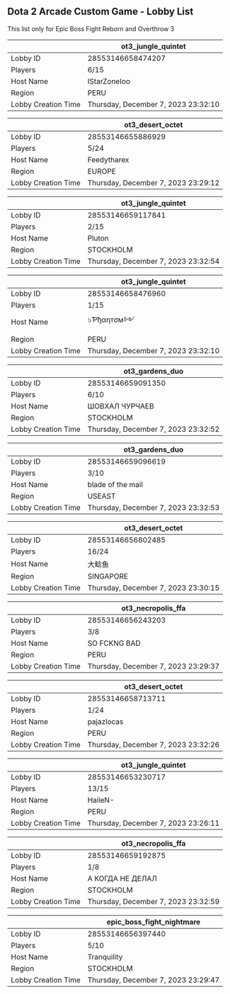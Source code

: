 ## Dota 2 Arcade Custom Game - Lobby List

This list only for Epic Boss Fight Reborn and Overthrow 3

|  | ot3_jungle_quintet |
| ------ | ------ |
| Lobby ID | 28553146658474207 |
| Players | 6/15 |
| Host Name | IStarZoneIoo |
| Region | PERU |
| Lobby Creation Time | Thursday, December 7, 2023 23:32:10 |


|  | ot3_desert_octet |
| ------ | ------ |
| Lobby ID | 28553146655886929 |
| Players | 5/24 |
| Host Name | Feedytharex |
| Region | EUROPE |
| Lobby Creation Time | Thursday, December 7, 2023 23:29:12 |


|  | ot3_jungle_quintet |
| ------ | ------ |
| Lobby ID | 28553146659117841 |
| Players | 2/15 |
| Host Name | Pluton |
| Region | STOCKHOLM |
| Lobby Creation Time | Thursday, December 7, 2023 23:32:54 |


|  | ot3_jungle_quintet |
| ------ | ------ |
| Lobby ID | 28553146658476960 |
| Players | 1/15 |
| Host Name | ๖Ƥђαηтσм༻ |
| Region | PERU |
| Lobby Creation Time | Thursday, December 7, 2023 23:32:10 |


|  | ot3_gardens_duo |
| ------ | ------ |
| Lobby ID | 28553146659091350 |
| Players | 6/10 |
| Host Name | ШОВХАЛ ЧУРЧАЕВ |
| Region | STOCKHOLM |
| Lobby Creation Time | Thursday, December 7, 2023 23:32:52 |


|  | ot3_gardens_duo |
| ------ | ------ |
| Lobby ID | 28553146659096619 |
| Players | 3/10 |
| Host Name | blade of the mail |
| Region | USEAST |
| Lobby Creation Time | Thursday, December 7, 2023 23:32:53 |


|  | ot3_desert_octet |
| ------ | ------ |
| Lobby ID | 28553146656802485 |
| Players | 16/24 |
| Host Name | 大鲶鱼 |
| Region | SINGAPORE |
| Lobby Creation Time | Thursday, December 7, 2023 23:30:15 |


|  | ot3_necropolis_ffa |
| ------ | ------ |
| Lobby ID | 28553146656243203 |
| Players | 3/8 |
| Host Name | SO FCKNG BAD |
| Region | PERU |
| Lobby Creation Time | Thursday, December 7, 2023 23:29:37 |


|  | ot3_desert_octet |
| ------ | ------ |
| Lobby ID | 28553146658713711 |
| Players | 1/24 |
| Host Name | pajazlocas |
| Region | PERU |
| Lobby Creation Time | Thursday, December 7, 2023 23:32:26 |


|  | ot3_jungle_quintet |
| ------ | ------ |
| Lobby ID | 28553146653230717 |
| Players | 13/15 |
| Host Name | HaileN- |
| Region | PERU |
| Lobby Creation Time | Thursday, December 7, 2023 23:26:11 |


|  | ot3_necropolis_ffa |
| ------ | ------ |
| Lobby ID | 28553146659192875 |
| Players | 1/8 |
| Host Name | А КОГДА НЕ ДЕЛАЛ |
| Region | STOCKHOLM |
| Lobby Creation Time | Thursday, December 7, 2023 23:32:59 |


|  | epic_boss_fight_nightmare |
| ------ | ------ |
| Lobby ID | 28553146656397440 |
| Players | 5/10 |
| Host Name | Tranquility |
| Region | STOCKHOLM |
| Lobby Creation Time | Thursday, December 7, 2023 23:29:47 |


